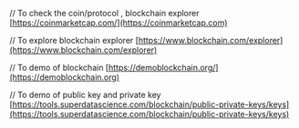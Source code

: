 // To check the coin/protocol , blockchain explorer
[https://coinmarketcap.com/](https://coinmarketcap.com)


// To explore blockchain explorer
[https://www.blockchain.com/explorer](https://www.blockchain.com/explorer)

// To demo of blockchain 
[https://demoblockchain.org/](https://demoblockchain.org)

//  To demo of public key and private key
[https://tools.superdatascience.com/blockchain/public-private-keys/keys](https://tools.superdatascience.com/blockchain/public-private-keys/keys)